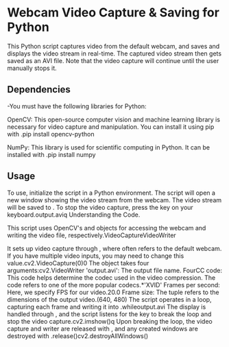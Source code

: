 # Webcam Video Capture & Saving for Python

This Python script captures video from the default webcam, and saves and displays the video stream in real-time. The captured video stream then gets saved as an AVI file. Note that the video capture will continue until the user manually stops it.

## Dependencies

-You must have the following libraries for Python:

OpenCV: This open-source computer vision and machine learning library is necessary for video capture and manipulation. You can install it using pip with .pip install opencv-python

NumPy: This library is used for scientific computing in Python. It can be installed with .pip install numpy

## Usage
To use, initialize the script in a Python environment. The script will open a new window showing the video stream from the webcam. The video stream will be saved to . To stop the video capture, press the key on your keyboard.output.aviq
Understanding the Code.

This script uses OpenCV's and objects for accessing the webcam and writing the video file, respectively.VideoCaptureVideoWriter

It sets up video capture through , where often refers to the default webcam. If you have multiple video inputs, you may need to change this value.cv2.VideoCapture(0)0
The object takes four arguments:cv2.VideoWriter
'output.avi': The output file name.
FourCC code: This code helps determine the codec used in the video compression. The code refers to one of the more popular codecs.*'XVID'
Frames per second: Here, we specify FPS for our video.20.0
Frame size: The tuple refers to the dimensions of the output video.(640, 480)
The script operates in a loop, capturing each frame and writing it into .whileoutput.avi
The display is handled through , and the script listens for the key to break the loop and stop the video capture.cv2.imshow()q
Upon breaking the loop, the video capture and writer are released with , and any created windows are destroyed with .release()cv2.destroyAllWindows()
